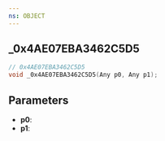 ```yaml
---
ns: OBJECT
---
```

## _0x4AE07EBA3462C5D5

```c
// 0x4AE07EBA3462C5D5
void _0x4AE07EBA3462C5D5(Any p0, Any p1);
```

## Parameters
* **p0**:
* **p1**:
